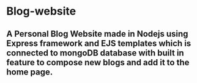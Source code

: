 # Blog-website
## A Personal Blog Website made in Nodejs using Express framework and EJS templates which is connected to mongoDB database with built in feature to compose new blogs and add it to the home page.
